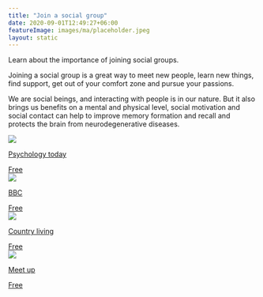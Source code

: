 ```yaml
---
title: "Join a social group"
date: 2020-09-01T12:49:27+06:00
featureImage: images/ma/placeholder.jpeg
layout: static
---
```


Learn about the importance of joining social groups.

Joining a social group is a great way to meet new people, learn new things, find support, get out of your comfort zone and pursue your passions.

We are social beings, and interacting with people is in our nature. But it also brings us benefits on a mental and physical level, social motivation and social contact can help to improve memory formation and recall and protects the brain from neurodegenerative diseases.

<a class="ma-link" href="https://www.psychologytoday.com/us/blog/living-mild-cognitive-impairment/201606/the-health-benefits-socializing"><div class="ma-card ma-card-Community"><div class="ma-icon"><img src ="/images/icon-check.png"/></div><div class="ma-name"><p>Psychology today</p></div><div class="ma-paid-text"><span>Free</span></div></div></a><a class="ma-link" href="https://www.bbc.co.uk/sport/get-inspired/45353880"><div class="ma-card ma-card-Community"><div class="ma-icon"><img src ="/images/icon-check.png"/></div><div class="ma-name"><p>BBC</p></div><div class="ma-paid-text"><span>Free</span></div></div></a><a class="ma-link" href="https://www.countryliving.com/uk/wellbeing/a32850447/virtual-groups-loneliness/"><div class="ma-card ma-card-Community"><div class="ma-icon"><img src ="/images/icon-check.png"/></div><div class="ma-name"><p>Country living</p></div><div class="ma-paid-text"><span>Free</span></div></div></a><a class="ma-link" href="https://www.meetup.com/"><div class="ma-card ma-card-Community"><div class="ma-icon"><img src ="/images/icon-check.png"/></div><div class="ma-name"><p>Meet up</p></div><div class="ma-paid-text"><span>Free</span></div></div></a>  

<br/><br/>






